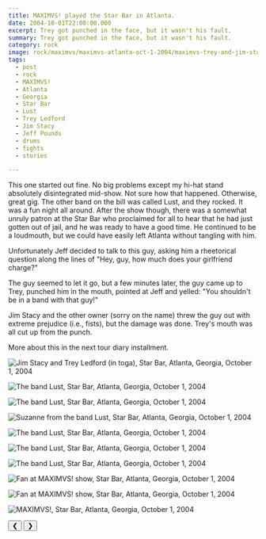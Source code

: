```yaml
---
title: MAXIMVS! played the Star Bar in Atlanta.
date: 2004-10-01T22:00:00.000
excerpt: Trey got punched in the face, but it wasn't his fault.  
summary: Trey got punched in the face, but it wasn't his fault.  
category: rock
image: rock/maximvs/maximvs-atlanta-oct-1-2004/maximvs-trey-and-jim-star-bar-oct-1-2004.jpg
tags:
  - post 
  - rock
  - MAXIMVS!
  - Atlanta
  - Georgia
  - Star Bar
  - Lust
  - Trey Ledford
  - Jim Stacy
  - Jeff Pounds
  - drums
  - fights
  - stories

---
```


This one started out fine. No big problems except my hi-hat stand absolutely disintegrated mid-show. Not sure how that happened. Otherwise, great gig. The other band on the bill was called Lust, and they rocked. It was a fun night all around. After the show though, there was a somewhat unruly patron at the Star Bar who proclaimed for all to hear that he had just gotten out of jail, and he was ready to have a good time. He continued to be a loudmouth, but we could have easily left Atlanta without tangling with him.

Unfortunately Jeff decided to talk to this guy, asking him a rheetorical question along the lines of "Hey, guy, how much does your girlfriend charge?"

The guy seemed to let it go, but a few minutes later, the guy came up to Trey, punched him in the mouth, pointed at Jeff and yelled: "You shouldn't be in a band with that guy!"

Jim Stacy and the other owner (sorry on the name) threw the guy out with extreme prejudice (i.e., fists), but the damage was done. Trey's mouth was all cut up from the punch.

More about this in the next tour diary installment.

<div id="viewport">

![Jim Stacy and Trey Ledford (in toga), Star Bar, Atlanta, Georgia, October 1, 2004](/static/img/rock/maximvs/maximvs-atlanta-oct-1-2004/trey-and-jim-star-bar-oct-1-2004.jpg "Jim Stacy and Trey Ledford (in toga), Star Bar, Atlanta, Georgia, October 1, 2004")

![The band Lust, Star Bar, Atlanta, Georgia, October 1, 2004](/static/img/rock/maximvs/maximvs-atlanta-oct-1-2004/maximvs-bothlusts-oct-1-2004.jpg)

![The band Lust, Star Bar, Atlanta, Georgia, October 1, 2004](/static/img/rock/maximvs/maximvs-atlanta-oct-1-2004/maximvs-elvislust-oct-1-2004.jpg)

![Suzanne from the band Lust, Star Bar, Atlanta, Georgia, October 1, 2004](/static/img/rock/maximvs/maximvs-atlanta-oct-1-2004/maximvs-goodlust-oct-1-2004.jpg)

![The band Lust, Star Bar, Atlanta, Georgia, October 1, 2004](/static/img/rock/maximvs/maximvs-atlanta-oct-1-2004/maximvs-suzanshoes-oct-1-2004.jpg)

![The band Lust, Star Bar, Atlanta, Georgia, October 1, 2004](/static/img/rock/maximvs/maximvs-atlanta-oct-1-2004/maximvs-lust-oct-1-2004.jpg)

![The band Lust, Star Bar, Atlanta, Georgia, October 1, 2004](/static/img/rock/maximvs/maximvs-atlanta-oct-1-2004/maximvs-lustylady-oct-1-2004.jpg)

![Fan at MAXIMVS! show, Star Bar, Atlanta, Georgia, October 1, 2004](/static/img/rock/maximvs/maximvs-atlanta-oct-1-2004/maximvs-fan-oct-1-2004.jpg)


![Fan at MAXIMVS! show, Star Bar, Atlanta, Georgia, October 1, 2004](/static/img/rock/maximvs/maximvs-atlanta-oct-1-2004/maximvs-pinkfan-oct-1-2004.jpg)

![MAXIMVS!, Star Bar, Atlanta, Georgia, October 1, 2004](/static/img/rock/maximvs/maximvs-atlanta-oct-1-2004/maximvs-postatlshow-oct-1-2004.jpg)

</div>
<div class="flex row-reverse space-between">
  <div id="caption"></div>
  <div class="prevnext-container">
    <button id="buttonPrevious">&#10094;</button>
    <button id="buttonNext">&#10095;</button>
  </div>
</div>
